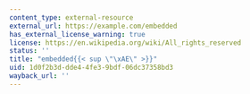 ```yaml
---
content_type: external-resource
external_url: https://example.com/embedded
has_external_license_warning: true
license: https://en.wikipedia.org/wiki/All_rights_reserved
status: ''
title: "embedded{{< sup \"\xAE\" >}}"
uid: 1d0f2b3d-dde4-4fe3-9bdf-06dc37358bd3
wayback_url: ''
---
```

